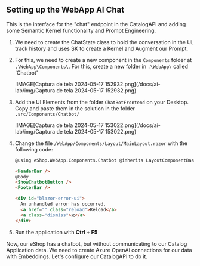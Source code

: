 ## Setting up the WebApp AI Chat

This is the interface for the "chat" endpoint in the CatalogAPI and adding some Semantic Kernel functionality and Prompt Engineering.

1. We need to create the ChatState class to hold the conversation in the UI, track history and uses SK to create a Kernel and Augment our Prompt.

1. For this, we need to create a new component in the `Components` folder at `.\WebApp\Components\`. For this, create a new folder in `.\WebApp\` called 'Chatbot'

   !IMAGE[Captura de tela 2024-05-17 152932.png](/docs/ai-lab/img/Captura de tela 2024-05-17 152932.png)

1. Add the UI Elements from the folder `ChatBotFrontend` on your Desktop. Copy and paste them in the solution in the folder `.src/Components/Chatbot/`

   !IMAGE[Captura de tela 2024-05-17 153022.png](/docs/ai-lab/img/Captura de tela 2024-05-17 153022.png)

1. Change the file `/WebApp/Components/Layout/MainLayout.razor` with the following code:

   ```html
   @using eShop.WebApp.Components.Chatbot @inherits LayoutComponentBase

   <HeaderBar />
   @Body
   <ShowChatbotButton />
   <FooterBar />

   <div id="blazor-error-ui">
     An unhandled error has occurred.
     <a href="" class="reload">Reload</a>
     <a class="dismiss">🗙</a>
   </div>
   ```

1. Run the application with **Ctrl + F5**

Now, our eShop has a chatbot, but without communicating to our Catalog Application data. We need to create Azure OpenAi connections for our data with Embeddings. Let's configure our CatalogAPI to do it.
